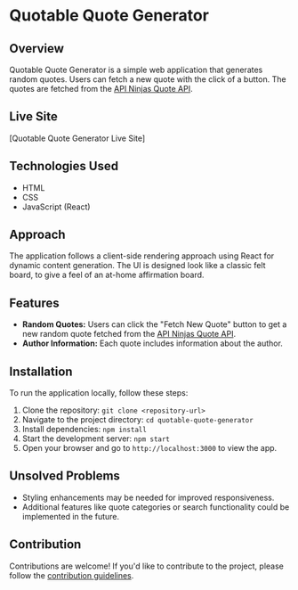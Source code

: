 # Quotable Quote Generator

## Overview

Quotable Quote Generator is a simple web application that generates random quotes. Users can fetch a new quote with the click of a button. The quotes are fetched from the [API Ninjas Quote API](https://api-ninjas.com/api/quotes).

## Live Site

[Quotable Quote Generator Live Site]

## Technologies Used

- HTML
- CSS
- JavaScript (React)

## Approach

The application follows a client-side rendering approach using React for dynamic content generation. The UI is designed look like a classic felt board, to give a feel of an at-home affirmation board.

## Features

- **Random Quotes:** Users can click the "Fetch New Quote" button to get a new random quote fetched from the [API Ninjas Quote API](https://api-ninjas.com/api/quotes).
- **Author Information:** Each quote includes information about the author.

## Installation

To run the application locally, follow these steps:

1. Clone the repository: `git clone <repository-url>`
2. Navigate to the project directory: `cd quotable-quote-generator`
3. Install dependencies: `npm install`
4. Start the development server: `npm start`
5. Open your browser and go to `http://localhost:3000` to view the app.

## Unsolved Problems

- Styling enhancements may be needed for improved responsiveness.
- Additional features like quote categories or search functionality could be implemented in the future.

## Contribution

Contributions are welcome! If you'd like to contribute to the project, please follow the [contribution guidelines](CONTRIBUTING.md).




